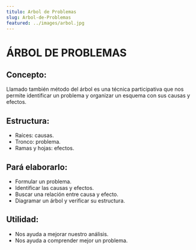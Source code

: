 ```yaml
---
titulo: Arbol de Problemas
slug: Arbol-de-Problemas
featured: ../images/arbol.jpg
---
```


# ÁRBOL DE PROBLEMAS

## Concepto:

Llamado también método del árbol es una técnica participativa que nos permite identificar un problema y organizar un esquema con sus causas y efectos.

## Estructura:

- Raíces: causas.
- Tronco: problema.
- Ramas y hojas: efectos.

## Pará elaborarlo:

- Formular un problema.
- Identificar las causas y efectos.
- Buscar una relación entre causa y efecto.
- Diagramar un árbol y verificar su estructura.

## Utilidad:

- Nos ayuda a mejorar nuestro análisis.
- Nos ayuda a comprender mejor un problema.
